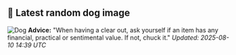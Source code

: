 ## 🐶 Latest random dog image
![Dog](https://images.dog.ceo/breeds/retriever-chesapeake/n02099849_693.jpg)
**Advice:** "When having a clear out, ask yourself if an item has any financial, practical or sentimental value. If not, chuck it."
*Updated: 2025-08-10 14:39 UTC*

